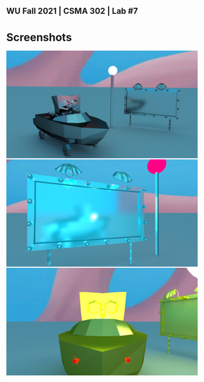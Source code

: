 WU Fall 2021 | CSMA 302 | Lab #7
---
# Screenshots
![Screenshot 1](screenshot35.60.png)
![Screenshot 2](screenshot51.37.png)
![Screenshot 3](screenshot1058.94.png)